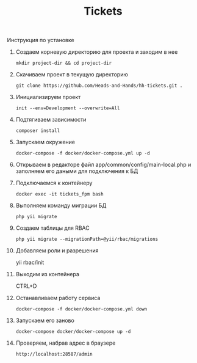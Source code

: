 <p align="center">
    <h1 align="center">Tickets</h1>
    <br>
</p>

<p>Инструкция по установке</p>

1. Создаем корневую директорию для проекта и заходим в нее

       mkdir project-dir && cd project-dir
2. Скачиваем проект в текущую директорию

       git clone https://github.com/Heads-and-Hands/hh-tickets.git .
3. Инициализируем проект

       init --env=Development --overwrite=All
4. Подтягиваем зависимости

       composer install
5. Запускаем окружение

       docker-compose -f docker/docker-compose.yml up -d
6. Открываем в редакторе файл app/common/config/main-local.php и заполняем его даными для подключения к БД
7. Подключаемся к контейнеру
       
       docker exec -it tickets_fpm bash
8. Выполняем команду миграции БД

       php yii migrate
9. Создаем таблицы для RBAC

       php yii migrate --migrationPath=@yii/rbac/migrations
10. Добавляем роли и разрешения

       yii rbac/init       
11. Выходим из контейнера

       CTRL+D 
12. Останавливаем работу сервиса

        docker-compose -f docker/docker-compose.yml down
13. Запускаем его заново

        docker-compose docker/docker-compose up -d
14. Проверяем, набрав адрес в браузере

        http://localhost:28587/admin 